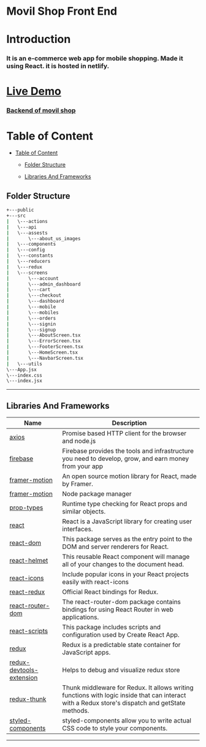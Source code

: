 # Movil Shop Front End

# Introduction

### It is an e-commerce web app for mobile shopping. Made it using React. it is hosted in netlify.

# [Live Demo](https://movil-shop.netlify.app/)

### [Backend of movil shop](https://github.com/ddepu11/movil_shop_server_side)

# Table of Content

- [Table of Content](#table-of-content)

  - [Folder Structure](#folder-structure)

  - [Libraries And Frameworks](#libraries-and-frameworks)

## Folder Structure

```bash
+---public
+---src
|   \---actions
|   \---api
|   \---assests
|       \---about_us_images
|   \---components
|   \---config
|   \---constants
|   \---reducers
|   \---redux
|   \---screens
|       \---account
|       \---admin_dashboard
|       \---cart
|       \---checkout
|       \---dashboard
|       \---mobile
|       \---mobiles
|       \---orders
|       \---signin
|       \---signup
|       \---AboutScreen.tsx
|       \---ErrorScreen.tsx
|       \---FooterScreen.tsx
|       \---HomeScreen.tsx
|       \---NavbarScreen.tsx
|   \---utils
\---App.jsx
\---index.css
\---index.jsx
```

---

## Libraries And Frameworks

| Name                                                                               | Description                                                                                                                                     |
| ---------------------------------------------------------------------------------- | ----------------------------------------------------------------------------------------------------------------------------------------------- |
| [axios](https://www.npmjs.com/package/axios)                                       | Promise based HTTP client for the browser and node.js                                                                                           |
| [firebase](https://www.npmjs.com/package/firebase)                                 | Firebase provides the tools and infrastructure you need to develop, grow, and earn money from your app                                          |
| [framer-motion](https://www.npmjs.com/package/framer-motion)                       | An open source motion library for React, made by Framer.                                                                                        |
| [framer-motion](https://www.npmjs.com/package/npm)                                 | Node package manager                                                                                                                            |
| [prop-types](https://www.npmjs.com/package/prop-types)                             | Runtime type checking for React props and similar objects.                                                                                      |
| [react](https://www.npmjs.com/package/react)                                       | React is a JavaScript library for creating user interfaces.                                                                                     |
| [react-dom](https://www.npmjs.com/package/react-dom)                               | This package serves as the entry point to the DOM and server renderers for React.                                                               |
| [react-helmet](https://www.npmjs.com/package/react-helmet)                         | This reusable React component will manage all of your changes to the document head.                                                             |
| [react-icons](https://www.npmjs.com/package/react-icons)                           | Include popular icons in your React projects easily with react-icons                                                                            |
| [react-redux](https://www.npmjs.com/package/react-redux)                           | Official React bindings for Redux.                                                                                                              |
| [react-router-dom](https://www.npmjs.com/package/react-router-dom)                 | The react-router-dom package contains bindings for using React Router in web applications.                                                      |
| [react-scripts](https://www.npmjs.com/package/react-scripts)                       | This package includes scripts and configuration used by Create React App.                                                                       |
| [redux](https://www.npmjs.com/package/redux)                                       | Redux is a predictable state container for JavaScript apps.                                                                                     |
| [redux-devtools-extension](https://www.npmjs.com/package/redux-devtools-extension) | Helps to debug and visualize redux store                                                                                                        |
| [redux-thunk](https://www.npmjs.com/package/redux-thunk)                           | Thunk middleware for Redux. It allows writing functions with logic inside that can interact with a Redux store's dispatch and getState methods. |
| [styled-components](https://www.npmjs.com/package/styled-components)               | styled-components allow you to write actual CSS code to style your components.                                                                  |

---
